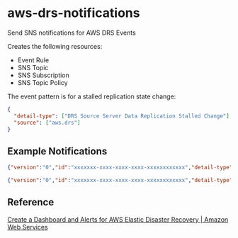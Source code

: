 # aws-drs-notifications
Send SNS notifications for AWS DRS Events

Creates the following resources: 

* Event Rule
* SNS Topic
* SNS Subscription
* SNS Topic Policy

The event pattern is for a stalled replication state change:
```json
{
  "detail-type": ["DRS Source Server Data Replication Stalled Change"],
  "source": ["aws.drs"]
}
```

## Example Notifications
```json
{"version":"0","id":"xxxxxxx-xxxx-xxxx-xxxx-xxxxxxxxxxxx","detail-type":"DRS Source Server Data Replication Stalled Change","source":"aws.drs","account":"123456789012","time":"2024-01-25T00:00:00Z","region":"ap-southeast-2","resources":["arn:aws:drs:ap-southeast-2:123456789012:source-server/s-xxxxxxxxxxxxxxxx"],"detail":{"state":"STALLED"}}
```
```json
{"version":"0","id":"xxxxxxx-xxxx-xxxx-xxxx-xxxxxxxxxxxx","detail-type":"DRS Source Server Data Replication Stalled Change","source":"aws.drs","account":"123456789012","time":"2024-01-25T00:00:00Z","region":"ap-southeast-2","resources":["arn:aws:drs:ap-southeast-2:123456789012:source-server/s-xxxxxxxxxxxxxxxx"],"detail":{"state":"NOT_STALLED"}}
```
## Reference
[Create a Dashboard and Alerts for AWS Elastic Disaster Recovery | Amazon Web Services](https://youtu.be/yYOVMAw7NpE?si=49tlaos2Ibx8HnDn)
